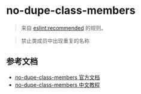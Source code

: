 # no-dupe-class-members

> 来自 [eslint:recommended](https://eslint.org/docs/rules/) 的规则。

> 禁止类成员中出现重复的名称

## 参考文档

- [no-dupe-class-members 官方文档](https://eslint.org/docs/rules/no-dupe-class-members)
- [no-dupe-class-members 中文教程](https://eslint.cn/docs/rules/no-dupe-class-members)
